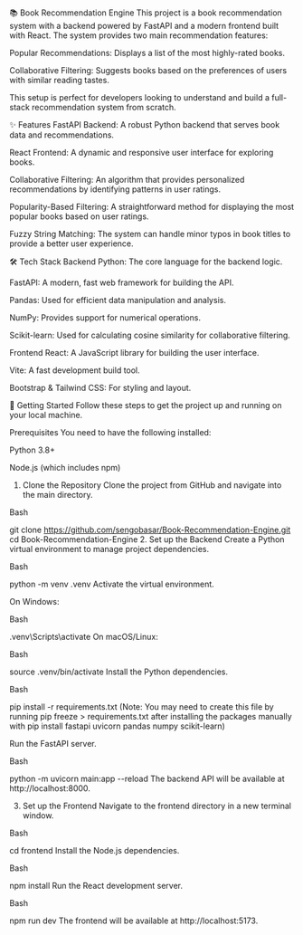 📚 Book Recommendation Engine
This project is a book recommendation system with a backend powered by FastAPI and a modern frontend built with React. The system provides two main recommendation features:

Popular Recommendations: Displays a list of the most highly-rated books.

Collaborative Filtering: Suggests books based on the preferences of users with similar reading tastes.

This setup is perfect for developers looking to understand and build a full-stack recommendation system from scratch.

✨ Features
FastAPI Backend: A robust Python backend that serves book data and recommendations.

React Frontend: A dynamic and responsive user interface for exploring books.

Collaborative Filtering: An algorithm that provides personalized recommendations by identifying patterns in user ratings.

Popularity-Based Filtering: A straightforward method for displaying the most popular books based on user ratings.

Fuzzy String Matching: The system can handle minor typos in book titles to provide a better user experience.

🛠️ Tech Stack
Backend
Python: The core language for the backend logic.

FastAPI: A modern, fast web framework for building the API.

Pandas: Used for efficient data manipulation and analysis.

NumPy: Provides support for numerical operations.

Scikit-learn: Used for calculating cosine similarity for collaborative filtering.

Frontend
React: A JavaScript library for building the user interface.

Vite: A fast development build tool.

Bootstrap & Tailwind CSS: For styling and layout.

🚀 Getting Started
Follow these steps to get the project up and running on your local machine.

Prerequisites
You need to have the following installed:

Python 3.8+

Node.js (which includes npm)

1. Clone the Repository
Clone the project from GitHub and navigate into the main directory.

Bash

git clone https://github.com/sengobasar/Book-Recommendation-Engine.git
cd Book-Recommendation-Engine
2. Set up the Backend
Create a Python virtual environment to manage project dependencies.

Bash

python -m venv .venv
Activate the virtual environment.

On Windows:

Bash

.venv\Scripts\activate
On macOS/Linux:

Bash

source .venv/bin/activate
Install the Python dependencies.

Bash

pip install -r requirements.txt
(Note: You may need to create this file by running pip freeze > requirements.txt after installing the packages manually with pip install fastapi uvicorn pandas numpy scikit-learn)

Run the FastAPI server.

Bash

python -m uvicorn main:app --reload
The backend API will be available at http://localhost:8000.

3. Set up the Frontend
Navigate to the frontend directory in a new terminal window.

Bash

cd frontend
Install the Node.js dependencies.

Bash

npm install
Run the React development server.

Bash

npm run dev
The frontend will be available at http://localhost:5173.
